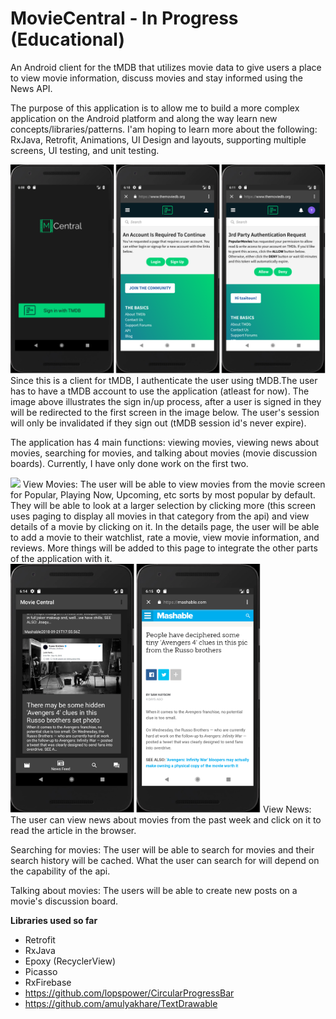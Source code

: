 # MovieCentral - In Progress (Educational)
An Android client for the tMDB that utilizes movie data to give users a place to view movie information, discuss movies and stay informed using the News API.

The purpose of this application is to allow me to build a more complex application on the Android platform and along the way learn new concepts/libraries/patterns. I'am hoping to learn more about the following: RxJava, Retrofit, Animations, UI Design and layouts, supporting multiple screens, UI testing, and unit testing.

<img src="https://github.com/tzaitoun/MovieCentral/blob/master/Authentication.png" width="600">
Since this is a client for tMDB, I authenticate the user using tMDB.The user has to have a tMDB account to use the application (atleast for now). The image above illustrates the sign in/up process, after a user is signed in they will be redirected to the first screen in the image below. The user's session will only be invalidated if they sign out (tMDB session id's never expire).</br>

The application has 4 main functions: viewing movies, viewing news about movies, searching for movies, and talking about movies (movie discussion boards). Currently, I have only done work on the first two.

<img src="https://github.com/tzaitoun/MovieCentral/blob/master/MovieScreen.png" width="600">
View Movies: The user will be able to view movies from the movie screen for Popular, Playing Now, Upcoming, etc sorts by most popular by default. They will be able to look at a larger selection by clicking more (this screen uses paging to display all movies in that category from the api) and view details of a movie by clicking on it. In the details page, the user will be able to add a movie to their watchlist, rate a movie, view movie information, and reviews. More things will be added to this page to integrate the other parts of the application with it.</br>

<img src="https://github.com/tzaitoun/MovieCentral/blob/master/NewsFeed.png" width="400"/>
View News: The user can view news about movies from the past week and click on it to read the article in the browser.</br>

Searching for movies: The user will be able to search for movies and their search history will be cached. What the user can search for will depend on the capability of the api.

Talking about movies: The users will be able to create new posts on a movie's discussion board. 

**Libraries used so far**
- Retrofit
- RxJava
- Epoxy (RecyclerView)
- Picasso
- RxFirebase
- https://github.com/lopspower/CircularProgressBar
- https://github.com/amulyakhare/TextDrawable

